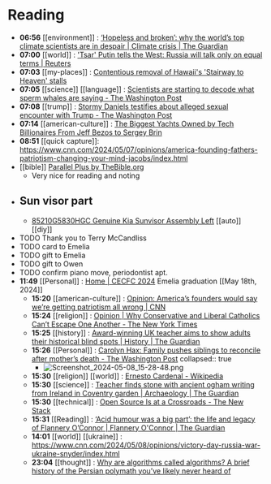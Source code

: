 # Reading
- **06:56** [[environment]] : [‘Hopeless and broken’: why the world’s top climate scientists are in despair | Climate crisis | The Guardian](https://www.theguardian.com/environment/ng-interactive/2024/may/08/hopeless-and-broken-why-the-worlds-top-climate-scientists-are-in-despair "‘Hopeless and broken’: why the world’s top climate scientists are in despair | Climate crisis | The Guardian")
- **07:00** [[world]] : ['Tsar' Putin tells the West: Russia will talk only on equal terms | Reuters](https://www.reuters.com/world/europe/tsar-putin-tells-west-russia-will-talk-only-equal-terms-2024-05-07/ "'Tsar' Putin tells the West: Russia will talk only on equal terms | Reuters")
- **07:03** [[my-places]] : [Contentious removal of Hawaii's 'Stairway to Heaven' stalls](https://www.sfgate.com/hawaii/article/haiku-stairway-to-heaven-stalls-19444929.php "Contentious removal of Hawaii's 'Stairway to Heaven' stalls")
- **07:05** [[science]] [[language]] : [Scientists are starting to decode what sperm whales are saying - The Washington Post](https://www.washingtonpost.com/science/2024/05/07/sperm-whale-alphabet-clicks/?utm_source=newsshowcase&utm_medium=gnews&utm_campaign=CDAqDwgAKgcICjCO1JQKMLfRdDDdhf0B&utm_content=rundown&gaa_at=g&gaa_n=ARTJ-U_FV3p1paF4QYe0qOMobcHbsY4YYl6u8RW3Zdl4YCW7kAaVhbNdprK7ivMWdjy9mcX_VZvJW4IDJVTOX4-nDNB6&gaa_ts=663b6736&gaa_sig=5x4Se4BAjR5RRxVWI5dN8Vk3eFqDZY-Yd7lJ1bYkffs4ocUpT4Uisx2icqdGkNT0b2G-VGy4sgMgHLMzVjLbFQ%3D%3D "Scientists are starting to decode what sperm whales are saying - The Washington Post")
- **07:08** [[trump]] : [Stormy Daniels testifies about alleged sexual encounter with Trump - The Washington Post](https://www.washingtonpost.com/politics/2024/05/07/stormy-daniels-testimony-trump-hush-money-trial/?utm_source=newsshowcase&utm_medium=gnews&utm_campaign=CDAqDwgAKgcICjCO1JQKMLfRdDDdhf0B&utm_content=rundown&gaa_at=la&gaa_n=ARTJ-U_B9s4c8TFDE8sFk-Lxj1S1j4beD9LgRzGKn61Eai_tU_x0C4NTAXU2O_kR21sWGLqxk8LLgln_7sVNtbVhEjSn&gaa_ts=663b6736&gaa_sig=F-LbxVWodA3ywmnV0cDBlVnCSpZWs6Fp5EK5RH5amyv_hO-EXwQF1GOMJtzaSuchY7B9CKHA96T9UVTdX7rYow%3D%3D "Stormy Daniels testifies about alleged sexual encounter with Trump - The Washington Post")
- **07:14** [[american-culture]] : [The Biggest Yachts Owned by Tech Billionaires From Jeff Bezos to Sergey Brin](https://www.businessinsider.com/biggest-yachts-owned-by-tech-billionaires-mark-zuckerberg-jeff-bezos-2024-5#sergey-brin-dragonfly-9 "The Biggest Yachts Owned by Tech Billionaires From Jeff Bezos to Sergey Brin")
- **08:51** [[quick capture]]:  https://www.cnn.com/2024/05/07/opinions/america-founding-fathers-patriotism-changing-your-mind-jacobs/index.html
- [[bible]] [Parallel Plus by TheBible.org](https://thebible.org/gt/index "Parallel Plus by TheBible.org")
	- Very nice for reading and noting
- ## Sun visor part
	- [85210G5830HGC Genuine Kia Sunvisor Assembly Left](https://www.kiapartsnow.com/genuine/kia-sunvisor-assy-lh~85210g5830hgc.html?vin=&make=Kia&model=Niro&year=2019&submodel=&extra1=&extra2=&filter=()&location=pd:8485312,85201A "85210G5830HGC Genuine Kia Sunvisor Assembly Left") [[auto]]  [[diy]]
- TODO Thank you to Terry McCandliss
- TODO card to Emelia
- TODO gift to Emelia
- TODO gift to Owen
- TODO confirm piano move, periodontist apt.
- **11:49** [[Personal]] : [Home | CECFC 2024](https://www.cubstowolves.com/ "Home | CECFC 2024") Emelia graduation [[May 18th, 2024]]
	- **15:20** [[american-culture]] :  [Opinion: America’s founders would say we’re getting patriotism all wrong | CNN](https://www.cnn.com/2024/05/08/opinions/america-founding-fathers-patriotism-changing-your-mind-jacobs)
	- **15:24** [[religion]] :  [Opinion | Why Conservative and Liberal Catholics Can’t Escape One Another - The New York Times](https://www.nytimes.com/2024/05/08/opinion/pope-francis-catholic-church.html?smid=nytcore-ios-share&referringSource=articleShare)
	- **15:25** [[history]] :  [Award-winning UK teacher aims to show adults their historical blind spots | History | The Guardian](https://www.theguardian.com/education/article/2024/may/08/award-winning-uk-teacher-aims-to-show-adults-their-historical-blind-spots)
	- **15:26** [[Personal]] :  [Carolyn Hax: Family pushes siblings to reconcile after mother’s death - The Washington Post](https://www.washingtonpost.com/advice/2024/05/08/carolyn-hax-siblings-estrangement-grief/)
	  collapsed:: true
		- ![Screenshot_2024-05-08_15-28-48.png](../assets/Screenshot_2024-05-08_15-28-48_1715196585595_0.png)
	- **15:30** [[religion]] [[world]] :  [Ernesto Cardenal - Wikipedia](https://en.wikipedia.org/wiki/Ernesto_Cardenal)
	- **15:30** [[science]] :  [Teacher finds stone with ancient ogham writing from Ireland in Coventry garden | Archaeology | The Guardian](https://www.theguardian.com/science/article/2024/may/08/teacher-finds-stone-ancient-ogham-writing-ireland-coventry-garden)
	- **15:30** [[technical]] :  [Open Source Is at a Crossroads - The New Stack](https://thenewstack.io/open-source-is-at-a-crossroads/)
	- **15:31** [[Reading]] :  [‘Acid humour was a big part’: the life and legacy of Flannery O’Connor | Flannery O'Connor | The Guardian](https://www.theguardian.com/books/article/2024/may/08/flannery-oconnor-movie-maya-ethan-hawke)
	- **14:01** [[world]] [[ukraine]] :  https://www.cnn.com/2024/05/08/opinions/victory-day-russia-war-ukraine-snyder/index.html
	- **23:04** [[thought]] : [Why are algorithms called algorithms? A brief history of the Persian polymath you’ve likely never heard of](https://theconversation.com/why-are-algorithms-called-algorithms-a-brief-history-of-the-persian-polymath-youve-likely-never-heard-of-229286 "Why are algorithms called algorithms? A brief history of the Persian polymath you’ve likely never heard of")